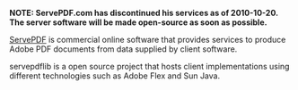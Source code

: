 **NOTE: ServePDF.com has discontinued his services as of 2010-10-20.
The server software will be made open-source as soon as possible.**

[ServePDF](http://www.servepdf.com) is commercial online software that provides services to produce Adobe PDF documents from data supplied by client software.

servepdflib is a open source project that hosts client implementations using different technologies such as Adobe Flex and Sun Java.